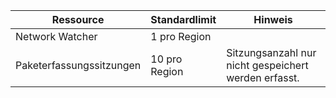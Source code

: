 | Ressource | Standardlimit | Hinweis |
| --- | --- | --- |
| Network Watcher | 1 pro Region  | |
| Paketerfassungssitzungen |10 pro Region |Sitzungsanzahl nur nicht gespeichert werden erfasst. |



